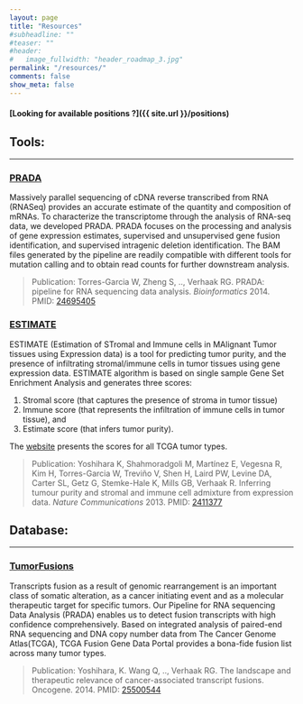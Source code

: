 ```yaml
---
layout: page
title: "Resources"
#subheadline: ""
#teaser: ""
#header:
#   image_fullwidth: "header_roadmap_3.jpg"
permalink: "/resources/"
comments: false
show_meta: false
---
```


#### <i class="fa fa-users"></i> [Looking for available positions ?]({{ site.url }}/positions)


## <i class="fa fa-cubes"></i> Tools:
***

### [PRADA](http://bioinformatics.mdanderson.org/main/PRADA:Overview)

Massively parallel sequencing of cDNA reverse transcribed from RNA (RNASeq) provides an accurate estimate of the quantity and composition of mRNAs. To characterize the transcriptome through the analysis of RNA-seq data, we developed PRADA. PRADA focuses on the processing and analysis of gene expression estimates, supervised and unsupervised gene fusion identification, and supervised intragenic deletion identification. The BAM files generated by the pipeline are readily compatible with different tools for mutation calling and to obtain read counts for further downstream analysis.

>Publication: Torres-Garcia W, Zheng S, .., Verhaak RG. PRADA: pipeline for RNA sequencing data analysis. *Bioinformatics* 2014. PMID: [24695405](http://www.ncbi.nlm.nih.gov/pubmed/24695405)

### [ESTIMATE](http://bioinformatics.mdanderson.org/main/ESTIMATE:Overview)

ESTIMATE (Estimation of STromal and Immune cells in MAlignant Tumor tissues using Expression data) is a tool for predicting tumor purity, and the presence of infiltrating stromal/immune cells in tumor tissues using gene expression data. ESTIMATE algorithm is based on single sample Gene Set Enrichment Analysis and generates three scores:

1. Stromal score (that captures the presence of stroma in tumor tissue)
2. Immune score (that represents the infiltration of immune cells in tumor tissue), and 
3. Estimate score (that infers tumor purity). 

The [website](http://ibl.mdanderson.org/estimate/) presents the scores for all TCGA tumor types.

>Publication: Yoshihara K, Shahmoradgoli M, Martínez E, Vegesna R, Kim H, Torres-Garcia W, Treviño V, Shen H, Laird PW, Levine DA, Carter SL, Getz G,   Stemke-Hale K,  Mills GB, Verhaak R. Inferring tumour purity and stromal and immune cell admixture from expression data. *Nature Communications* 2013. PMID: [2411377](http://www.ncbi.nlm.nih.gov/pubmed/24113773)

## <i class="fa fa-database"></i> Database:
***

### [TumorFusions](http://tumorfusions.org)

Transcripts fusion as a result of genomic rearrangement is an important class of somatic alteration, as a cancer initiating event and as a molecular therapeutic target for specific tumors. Our Pipeline for RNA sequencing Data Analysis (PRADA) enables us to detect fusion transcripts with high confidence comprehensively. Based on integrated analysis of paired-end RNA sequencing and DNA copy number data from The Cancer Genome Atlas(TCGA), TCGA Fusion Gene Data Portal provides a bona-fide fusion list across many tumor types.

>Publication: Yoshihara, K. Wang Q, .., Verhaak RG. The landscape and therapeutic relevance of cancer-associated transcript fusions. Oncogene. 2014. PMID: [25500544](http://www.ncbi.nlm.nih.gov/pubmed/25500544)
